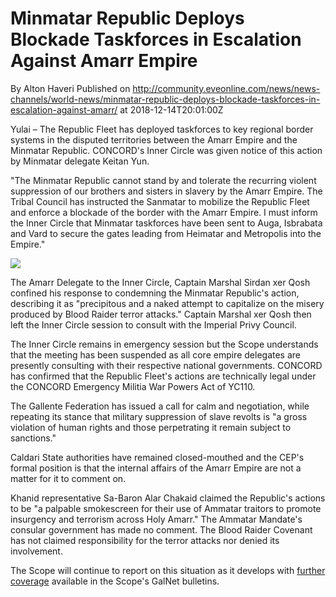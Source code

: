 # Minmatar Republic Deploys Blockade Taskforces in Escalation Against Amarr Empire
By Alton Haveri
Published on http://community.eveonline.com/news/news-channels/world-news/minmatar-republic-deploys-blockade-taskforces-in-escalation-against-amarr/ at 2018-12-14T20:01:00Z

Yulai – The Republic Fleet has deployed taskforces to key regional border systems in the disputed territories between the Amarr Empire and the Minmatar Republic. CONCORD's Inner Circle was given notice of this action by Minmatar delegate Keitan Yun.

"The Minmatar Republic cannot stand by and tolerate the recurring violent suppression of our brothers and sisters in slavery by the Amarr Empire. The Tribal Council has instructed the Sanmatar to mobilize the Republic Fleet and enforce a blockade of the border with the Amarr Empire. I must inform the Inner Circle that Minmatar taskforces have been sent to Auga, Isbrabata and Vard to secure the gates leading from Heimatar and Metropolis into the Empire."

[![](https://web.ccpgamescdn.com/fiction/eveonline/worldnews/images/scope_rep_fleet_1201214.PNG)](https://www.youtube.com/watch?v=G6UdMpYtY-w)

The Amarr Delegate to the Inner Circle, Captain Marshal Sirdan xer Qosh confined his response to condemning the Minmatar Republic's action, describing it as "precipitous and a naked attempt to capitalize on the misery produced by Blood Raider terror attacks." Captain Marshal xer Qosh then left the Inner Circle session to consult with the Imperial Privy Council.

The Inner Circle remains in emergency session but the Scope understands that the meeting has been suspended as all core empire delegates are presently consulting with their respective national governments. CONCORD has confirmed that the Republic Fleet's actions are technically legal under the CONCORD Emergency Militia War Powers Act of YC110.

The Gallente Federation has issued a call for calm and negotiation, while repeating its stance that military suppression of slave revolts is "a gross violation of human rights and those perpetrating it remain subject to sanctions."

Caldari State authorities have remained closed-mouthed and the CEP's formal position is that the internal affairs of the Amarr Empire are not a matter for it to comment on.

Khanid representative Sa-Baron Alar Chakaid claimed the Republic's actions to be "a palpable smokescreen for their use of Ammatar traitors to promote insurgency and terrorism across Holy Amarr." The Ammatar Mandate's consular government has made no comment. The Blood Raider Covenant has not claimed responsibility for the terror attacks nor denied its involvement.

The Scope will continue to report on this situation as it develops with [further coverage](https://www.youtube.com/watch?v=G6UdMpYtY-w) available in the Scope's GalNet bulletins.

